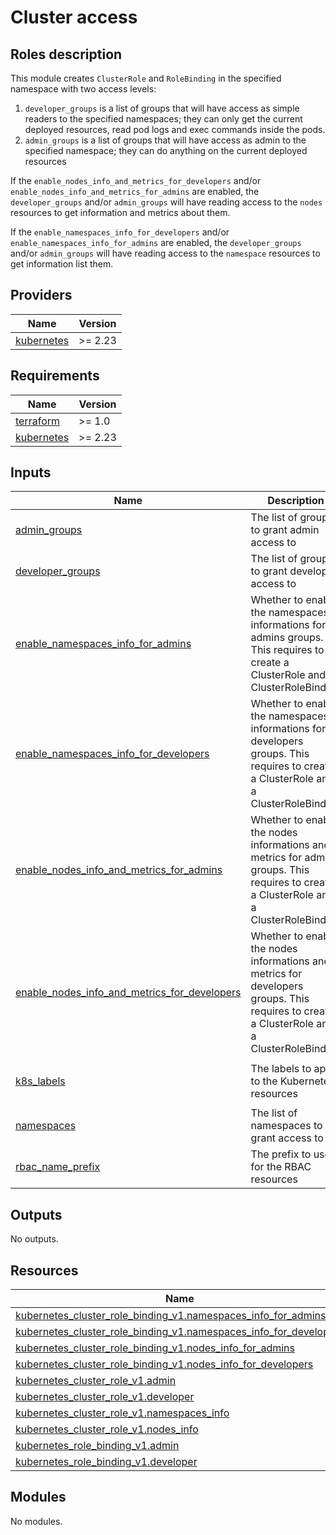 # Cluster access

## Roles description

This module creates `ClusterRole` and `RoleBinding` in the specified namespace with two access levels:

1. `developer_groups` is a list of groups that will have access as simple readers to the specified namespaces; they can only get the current deployed resources, read pod logs and exec commands inside the pods.
2. `admin_groups` is a list of groups that will have access as admin to the specified namespace; they can do anything on the current deployed resources

If the `enable_nodes_info_and_metrics_for_developers` and/or `enable_nodes_info_and_metrics_for_admins` are enabled, the `developer_groups` and/or `admin_groups` will have reading access to the `nodes` resources to get information and metrics about them.

If the `enable_namespaces_info_for_developers` and/or `enable_namespaces_info_for_admins` are enabled, the `developer_groups` and/or `admin_groups` will have reading access to the `namespace` resources to get information list them.

<!-- BEGIN_TF_DOCS -->
## Providers

| Name | Version |
|------|---------|
| <a name="provider_kubernetes"></a> [kubernetes](#provider\_kubernetes) | >= 2.23 |

## Requirements

| Name | Version |
|------|---------|
| <a name="requirement_terraform"></a> [terraform](#requirement\_terraform) | >= 1.0 |
| <a name="requirement_kubernetes"></a> [kubernetes](#requirement\_kubernetes) | >= 2.23 |

## Inputs

| Name | Description | Type | Default | Required |
|------|-------------|------|---------|:--------:|
| <a name="input_admin_groups"></a> [admin\_groups](#input\_admin\_groups) | The list of groups to grant admin access to | `list(string)` | `[]` | no |
| <a name="input_developer_groups"></a> [developer\_groups](#input\_developer\_groups) | The list of groups to grant developer access to | `list(string)` | `[]` | no |
| <a name="input_enable_namespaces_info_for_admins"></a> [enable\_namespaces\_info\_for\_admins](#input\_enable\_namespaces\_info\_for\_admins) | Whether to enable the namespaces informations for admins groups. This requires to create a ClusterRole and a ClusterRoleBinding | `bool` | `false` | no |
| <a name="input_enable_namespaces_info_for_developers"></a> [enable\_namespaces\_info\_for\_developers](#input\_enable\_namespaces\_info\_for\_developers) | Whether to enable the namespaces informations for developers groups. This requires to create a ClusterRole and a ClusterRoleBinding | `bool` | `false` | no |
| <a name="input_enable_nodes_info_and_metrics_for_admins"></a> [enable\_nodes\_info\_and\_metrics\_for\_admins](#input\_enable\_nodes\_info\_and\_metrics\_for\_admins) | Whether to enable the nodes informations and metrics for admins groups. This requires to create a ClusterRole and a ClusterRoleBinding | `bool` | `true` | no |
| <a name="input_enable_nodes_info_and_metrics_for_developers"></a> [enable\_nodes\_info\_and\_metrics\_for\_developers](#input\_enable\_nodes\_info\_and\_metrics\_for\_developers) | Whether to enable the nodes informations and metrics for developers groups. This requires to create a ClusterRole and a ClusterRoleBinding | `bool` | `true` | no |
| <a name="input_k8s_labels"></a> [k8s\_labels](#input\_k8s\_labels) | The labels to apply to the Kubernetes resources | `map(string)` | <pre>{<br>  "scope": "cluster-access"<br>}</pre> | no |
| <a name="input_namespaces"></a> [namespaces](#input\_namespaces) | The list of namespaces to grant access to | `list(string)` | n/a | yes |
| <a name="input_rbac_name_prefix"></a> [rbac\_name\_prefix](#input\_rbac\_name\_prefix) | The prefix to use for the RBAC resources | `string` | `"custom:cluster-access"` | no |

## Outputs

No outputs.

## Resources

| Name | Type |
|------|------|
| [kubernetes_cluster_role_binding_v1.namespaces_info_for_admins](https://registry.terraform.io/providers/hashicorp/kubernetes/latest/docs/resources/cluster_role_binding_v1) | resource |
| [kubernetes_cluster_role_binding_v1.namespaces_info_for_developers](https://registry.terraform.io/providers/hashicorp/kubernetes/latest/docs/resources/cluster_role_binding_v1) | resource |
| [kubernetes_cluster_role_binding_v1.nodes_info_for_admins](https://registry.terraform.io/providers/hashicorp/kubernetes/latest/docs/resources/cluster_role_binding_v1) | resource |
| [kubernetes_cluster_role_binding_v1.nodes_info_for_developers](https://registry.terraform.io/providers/hashicorp/kubernetes/latest/docs/resources/cluster_role_binding_v1) | resource |
| [kubernetes_cluster_role_v1.admin](https://registry.terraform.io/providers/hashicorp/kubernetes/latest/docs/resources/cluster_role_v1) | resource |
| [kubernetes_cluster_role_v1.developer](https://registry.terraform.io/providers/hashicorp/kubernetes/latest/docs/resources/cluster_role_v1) | resource |
| [kubernetes_cluster_role_v1.namespaces_info](https://registry.terraform.io/providers/hashicorp/kubernetes/latest/docs/resources/cluster_role_v1) | resource |
| [kubernetes_cluster_role_v1.nodes_info](https://registry.terraform.io/providers/hashicorp/kubernetes/latest/docs/resources/cluster_role_v1) | resource |
| [kubernetes_role_binding_v1.admin](https://registry.terraform.io/providers/hashicorp/kubernetes/latest/docs/resources/role_binding_v1) | resource |
| [kubernetes_role_binding_v1.developer](https://registry.terraform.io/providers/hashicorp/kubernetes/latest/docs/resources/role_binding_v1) | resource |

## Modules

No modules.


<!-- END_TF_DOCS -->
